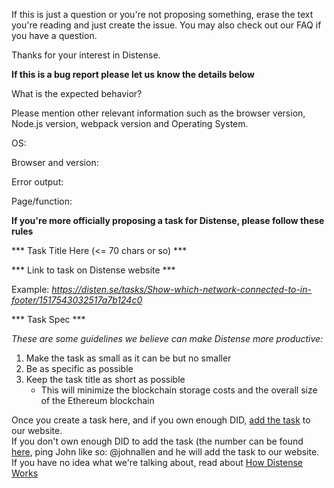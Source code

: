 If this is just a question or you're not proposing something, erase the text you're reading and just create the issue.  You may also check out our FAQ if you have a question.

Thanks for your interest in Distense.


**If this is a bug report please let us know the details below**

What is the expected behavior?

Please mention other relevant information such as the browser version, Node.js version, webpack version and Operating System.

OS: 

Browser and version:

Error output:

Page/function:


**If you're more officially proposing a task for Distense, please follow these rules**

*** Task Title Here (<= 70 chars or so) *** 

*** Link to task on Distense website *** 

Example: _https://disten.se/tasks/Show-which-network-connected-to-in-footer/1517543032517a7b124c0_

*** Task Spec *** 

_These are some guidelines we believe can make Distense more productive:_

1. Make the task as small as it can be but no smaller
2. Be as specific as possible
3. Keep the task title as short as possible
    - This will minimize the blockchain storage costs and the overall size of the Ethereum blockchain


Once you create a task here, and if you own enough DID, [add the task](https://disten.se/tasks/add) to our website.  
If you don't own enough DID to add the task (the number can be found [here](https://disten.se/tasks/add), ping John like so: @johnallen 
  and he will add the task to our website.  If you have no idea what we're talking about, read about [How Distense Works](https://disten.se/howitworks)
